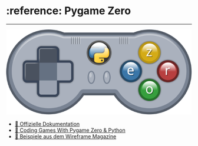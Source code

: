 # :reference: Pygame Zero
---

![](./logo.svg)

* [:link: Offizielle Dokumentation][1]
* [:link: Coding Games With Pygame Zero & Python][2]
* [:link: Beispiele aus dem Wireframe Magazine][3]


[1]: https://pygame-zero.readthedocs.io/en/stable/
[2]: https://electronstudio.github.io/pygame-zero-book/
[3]: https://github.com/Wireframe-Magazine
